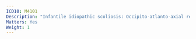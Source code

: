 ```yaml
---
ICD10: M4101
Description: "Infantile idiopathic scoliosis: Occipito-atlanto-axial region"
Matters: Yes
Weight: 1
---
```

